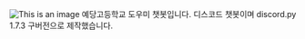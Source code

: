 ![This is an image](https://media.discordapp.net/attachments/1007568791116460073/1016004168424636476/Screenshot_20220905_001740.jpg)
예당고등학교 도우미 챗봇입니다. 
디스코드 챗봇이며 discord.py 1.7.3 구버전으로 제작했습니다.
